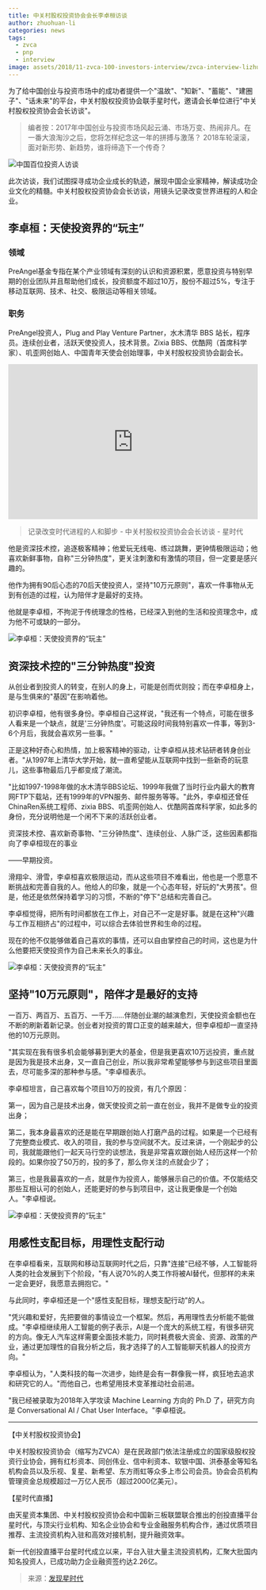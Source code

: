 ```yaml
---
title: 中关村股权投资协会会长李卓桓访谈
author: zhuohuan-li
categories: news
tags:
  - zvca
  - pnp
  - interview
image: assets/2018/11-zvca-100-investors-interview/zvca-interview-lizhuohuan.jpg
---
```


为了给中国创业与投资市场中的成功者提供一个"温故"、"知新"、"蓄能"、"建圈子"、"话未来"的平台，中关村股权投资协会联手星时代，邀请会长单位进行"中关村股权投资协会会长访谈"。

> 编者按：2017年中国创业与投资市场风起云涌、市场万变、热闹非凡。在一番大浪淘沙之后，您将怎样纪念这一年的拼搏与激荡？ 2018车轮滚滚，面对新形势、新趋势，谁将缔造下一个传奇？

![中国百位投资人访谈](/assets/2018/11-zvca-100-investors-interview/interview.jpg)

此次访谈，我们试图探寻成功企业成长的轨迹，展现中国企业家精神，解读成功企业文化的精髓。中关村股权投资协会会长访谈，用镜头记录改变世界进程的人和企业。

## 李卓桓：天使投资界的“玩主”

### 领域

PreAngel基金专指在某个产业领域有深刻的认识和资源积累，愿意投资与特别早期的创业团队并且帮助他们成长，投资额度不超过10万，股份不超过5%，专注于移动互联网、技术、社交、极限运动等相关领域。

### 职务

PreAngel投资人，Plug and Play Venture Partner，水木清华 BBS 站长，程序员。连续创业者，活跃天使投资人，技术背景。Zixia BBS、优酷网（首席科学家）、叽歪网创始人、中国青年天使会创始理事，中关村股权投资协会副会长。

<div class="zoom-container" style="
    position: relative;
    padding-bottom:56.25%;
    padding-top:30px;
    height:0;
    overflow:hidden;
">
  <iframe
    src="http://player.youku.com/embed/XMzI0OTcxMDcwOA=="
    width='510'
    height='498'
    allowfullscreen
    webkitallowfullscreen
    frameborder="0"
    style="
      position: absolute;
      top:0;
      left:0;
      width:100%;
      height:100%;
    "
  ></iframe>
</div>

> 记录改变时代进程的人和脚步 - 中关村股权投资协会会长访谈 - 星时代

他是资深技术控，追逐极客精神；他爱玩无线电、练过跳舞，更钟情极限运动；他喜欢新鲜事物，自称"三分钟热度"，更关注刺激和有激情的项目，但一定要是感兴趣的。

他作为拥有90后心态的70后天使投资人，坚持"10万元原则"，喜欢一件事物从无到有创造的过程，认为陪伴才是最好的支持。

他就是李卓桓，不拘泥于传统理念的性格，已经深入到他的生活和投资理念中，成为他不可或缺的一部分。

![李卓桓：天使投资界的“玩主”](/assets/2018/11-zvca-100-investors-interview/ceibs.jpg)

## 资深技术控的"三分钟热度"投资

从创业者到投资人的转变，在别人的身上，可能是创而优则投；而在李卓桓身上，是与生俱来的"基因"在影响着他。

初识李卓桓，他有很多身份。李卓桓自己这样说，"我还有一个特点，可能在很多人看来是一个缺点，就是'三分钟热度'。可能这段时间我特别喜欢一件事，等到3-6个月后，我就会喜欢另一些事。"

正是这种好奇心和热情，加上极客精神的驱动，让李卓桓从技术钻研者转身创业者。"从1997年上清华大学开始，就一直希望能从互联网中找到一些新奇的玩意儿，这些事物最后几乎都变成了潮流。

"比如1997-1998年做的水木清华BBS论坛、1999年我做了当时行业内最大的教育网FTP下载站，还有1999年的VPN服务、邮件服务等等。"此外，李卓桓还曾任ChinaRen系统工程师、zixia BBS、叽歪网创始人、优酷网首席科学家，如此多的身份，充分说明他是一个闲不下来的活跃创业者。

资深技术控、喜欢新奇事物、"三分钟热度"、连续创业、人脉广泛，这些因素都指向了李卓桓现在的事业

——早期投资。

滑翔伞、滑雪，李卓桓喜欢极限运动，而从这些项目不难看出，他也是一个愿意不断挑战和完善自我的人。他给人的印象，就是一个心态年轻，好玩的"大男孩"。但是，他还是依然保持着学习的习惯，不断的"停下"总结和完善自己。

李卓桓觉得，把所有时间都放在工作上，对自己不一定是好事。就是在这种"兴趣与工作互相挤占"的过程中，可以综合去体验世界和生命的过程。

现在的他不仅能够做着自己喜欢的事情，还可以自由掌控自己的时间，这也是为什么他要把天使投资作为自己未来长久的事业。

![李卓桓：天使投资界的“玩主”](/assets/2018/11-zvca-100-investors-interview/ski.jpg)

## 坚持"10万元原则"，陪伴才是最好的支持

一百万、两百万、五百万、一千万……伴随创业潮的越演愈烈，天使投资金额也在不断的刷新着新记录。创业者对投资的胃口正变的越来越大，但李卓桓却一直坚持他的10万元原则。

"其实现在我有很多机会能够募到更大的基金，但是我更喜欢10万远投资，重点就是因为我是技术出身，又一直自己创业，所以我非常希望能够参与到这些项目里面去，尽可能多深的那种参与感。"李卓桓表示。

李卓桓坦言，自己喜欢每个项目10万的投资，有几个原因：

第一，因为自己是技术出身，做天使投资之前一直在创业，我并不是做专业的投资出身；

第二，我本身最喜欢的还是能在早期跟创始人打磨产品的过程。如果是一个已经有了完整商业模式、收入的项目，我的参与空间就不大。反过来讲，一个刚起步的公司，我就能跟他们一起天马行空的谈想法，我是非常喜欢跟创始人经历这样一个阶段的。如果你投了50万的，投的多了，那么你关注的点就会少了；

第三，也是我最喜欢的一点，就是作为投资人，能够展示自己的价值。不仅能结交那些互相认可的创始人，还能更好的参与到项目中，这让我更像是一个创始人。"李卓桓说。

![李卓桓：天使投资界的“玩主”](/assets/2018/11-zvca-100-investors-interview/paragliding.jpg)

## 用感性支配目标，用理性支配行动

在李卓桓看来，互联网和移动互联网时代之后，只靠"连接"已经不够，人工智能将人类的社会发展到下个阶段，"有人说70%的人类工作将被AI替代，但那样的未来一定会更好，我愿意去拥抱它。"

与此同时，李卓桓还是一个"感性支配目标，理想支配行动"的人。

"凭兴趣和爱好，先把要做的事情设立一个框架。然后，再用理性去分析能不能做成。"李卓桓继续用人工智能的例子表示，AI是一个庞大的系统工程，有很多研究的方向。像无人汽车这样需要全面技术能力，同时耗费极大资金、资源、政策的产业，通过更加理性的自我分析之后，我才选择了的人工智能聊天机器人的投资方向。"

李卓桓认为，"人类科技的每一次进步，始终是会有一群像我一样，疯狂地去追求和研究它的人。"而他自己，也希望用技术变革推动社会前进。

"我已经被录取为2018年入学攻读 Machine Learning 方向的 Ph.D 了，研究方向是 Conversational AI / Chat User Interface。"李卓桓说。

-----

【中关村股权投资协会】

中关村股权投资协会（缩写为ZVCA）是在民政部门依法注册成立的国家级股权投资行业协会，拥有红杉资本、同创伟业、信中利资本、软银中国、洪泰基金等知名机构会员以及乐视、复星、新希望、东方雨虹等众多上市公司会员。协会会员机构管理资金总规模超过一万亿人民币（超过2000亿美元）。

【星时代直播】

由天星资本集团、中关村股权投资协会和中国新三板联盟联合推出的创投直播平台星时代，与顶尖行业机构、知名企业协会和专业金融服务机构合作，通过优质项目推荐、主流投资机构入驻和高效对接机制，提升融资效率。

新一代创投直播平台星时代成立以来，平台入驻大量主流投资机构，汇聚大批国内知名投资人，已成功助力企业融资签约达2.26亿。

> 来源：[发现星时代](http://www.twoeggz.com/news/12220850.html)
